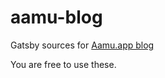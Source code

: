# aamu-blog

Gatsby sources for [Aamu.app blog](https://blog.aamu.app) 

You are free to use these.
